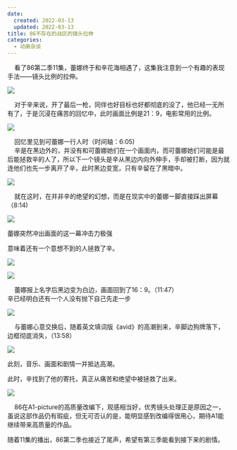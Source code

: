 ```yaml
---
date:
  created: 2022-03-13
  updated: 2022-03-13
title: 86不存在的战区的镜头拉伸
categories: 
  - 动画杂谈
---
```


    看了86第二季11集，蕾娜终于和辛花海相遇了，这集我注意到一个有趣的表现手法——镜头比例的拉伸。<!-- more -->

![](https://i0.hdslb.com/bfs/article/4adb9255ada5b97061e610b682b8636764fe50ed.png)

    对于辛来说，开了最后一枪，同伴也好目标也好都彻底的没了，他已经一无所有了，于是沉浸在痛苦的回忆中，此时画面比例是21：9，电影常用的比例。  

![](https://i0.hdslb.com/bfs/article/0117cbba35e51b0bce5f8c2f6a838e8a087e8ee7.png)

    回忆里见到可蕾娜一行人时（时间轴：6:05)  
    辛是在黑边外的，并没有和可蕾娜她们在一个画面内，而可蕾娜她们可能是最后能拯救辛的人了，所以下一个镜头是辛从黑边内向外伸手，手却被打断，因为就连他们也先一步离开了辛，此时黑边变宽，只有辛留在了黑暗中。  

![](https://i0.hdslb.com/bfs/article/0117cbba35e51b0bce5f8c2f6a838e8a087e8ee7.png)

    就在这时，在并非辛的绝望的幻想，而是在现实中的蕾娜一脚直接踩出屏幕（8:14)

![](https://i0.hdslb.com/bfs/article/3f00b53fa92bfefeb136e8cefd2720c95110213c.png@1256w_708h_!web-article-pic.avif)

蕾娜突然冲出画面的这一幕冲击力极强

意味着还有一个意想不到的人拯救了辛。

![](https://i0.hdslb.com/bfs/article/d4c724d90e447dcb25d2b5728384b4a2ef3d3916.png@1256w_708h_!web-article-pic.avif)

![](https://i0.hdslb.com/bfs/article/0117cbba35e51b0bce5f8c2f6a838e8a087e8ee7.png)

    蕾娜报上名字后黑边变为白边，画面回到了16：9。（11:47）  
辛已经明白还有一个人没有抛下自己先走一步

![](https://i0.hdslb.com/bfs/article/11739018de57889a3fd2e3a88ff006a0ecce9297.png@1256w_708h_!web-article-pic.avif)

    与蕾娜心意交换后，随着英文填词版《avid》的高潮到来，辛脚边狗牌落下，边框彻底消失，（13:58）  

![](https://i0.hdslb.com/bfs/article/6f00e8f7fb9a49051b96de113d12bf8f81a7069d.png@1256w_708h_!web-article-pic.avif)

此刻，音乐、画面和剧情一并抵达高潮。

此时，辛找到了他的寄托，真正从痛苦和绝望中被拯救了出来。

![](https://i0.hdslb.com/bfs/article/4adb9255ada5b97061e610b682b8636764fe50ed.png)

    86在A1-picture的高质量改编下，观感相当好，优秀镜头处理正是原因之一，虽说这部作品仍有瑕疵，但无可否认的是，能明显感到改编得很用心，期待A1能继续带来高质量的作品。

随着11集的播出，86第二季也接近了尾声，希望有第三季能看到接下来的剧情。